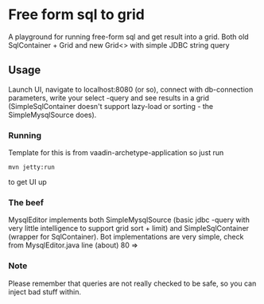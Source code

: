 # Free form sql to grid

A playground for running free-form sql and get result into a grid.
Both old SqlContainer + Grid and new Grid<> with simple JDBC string query

## Usage

Launch UI, navigate to localhost:8080 (or so), connect with db-connection parameters, write your select -query and see results in a grid (SimpleSqlContainer doesn't support lazy-load or sorting - the SimpleMysqlSource does).

### Running

Template for this is from vaadin-archetype-application so just run

```
mvn jetty:run
```

to get UI up

### The beef

MysqlEditor implements both SimpleMysqlSource (basic jdbc -query with very little intelligence to support grid sort + limit) and SimpleSqlContainer (wrapper for SqlContainer). Bot implementations are very simple, check from MysqlEditor.java line (about) 80 =>

### Note

Please remember that queries are not really checked to be safe, so you can inject bad stuff within.

